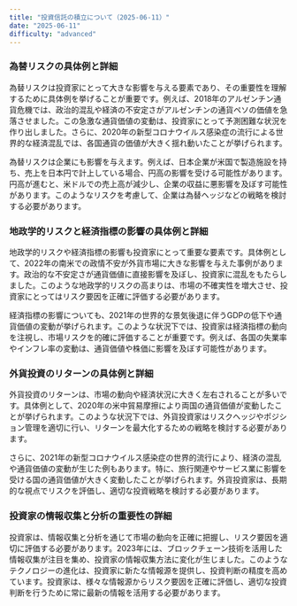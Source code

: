 ```yaml
---
title: "投資信託の積立について（2025-06-11）"
date: "2025-06-11"
difficulty: "advanced"
---
```


### 為替リスクの具体例と詳細

為替リスクは投資家にとって大きな影響を与える要素であり、その重要性を理解するために具体例を挙げることが重要です。例えば、2018年のアルゼンチン通貨危機では、政治的混乱や経済の不安定さがアルゼンチンの通貨ペソの価値を急落させました。この急激な通貨価値の変動は、投資家にとって予測困難な状況を作り出しました。さらに、2020年の新型コロナウイルス感染症の流行による世界的な経済混乱では、各国通貨の価値が大きく揺れ動いたことが挙げられます。

為替リスクは企業にも影響を与えます。例えば、日本企業が米国で製造施設を持ち、売上を日本円で計上している場合、円高の影響を受ける可能性があります。円高が進むと、米ドルでの売上高が減少し、企業の収益に悪影響を及ぼす可能性があります。このようなリスクを考慮して、企業は為替ヘッジなどの戦略を検討する必要があります。

### 地政学的リスクと経済指標の影響の具体例と詳細

地政学的リスクや経済指標の影響も投資家にとって重要な要素です。具体例として、2022年の南米での政情不安が外貨市場に大きな影響を与えた事例があります。政治的な不安定さが通貨価値に直接影響を及ぼし、投資家に混乱をもたらしました。このような地政学的リスクの高まりは、市場の不確実性を増大させ、投資家にとってはリスク要因を正確に評価する必要があります。

経済指標の影響についても、2021年の世界的な景気後退に伴うGDPの低下や通貨価値の変動が挙げられます。このような状況下では、投資家は経済指標の動向を注視し、市場リスクを的確に評価することが重要です。例えば、各国の失業率やインフレ率の変動は、通貨価値や株価に影響を及ぼす可能性があります。

### 外貨投資のリターンの具体例と詳細

外貨投資のリターンは、市場の動向や経済状況に大きく左右されることが多いです。具体例として、2020年の米中貿易摩擦により両国の通貨価値が変動したことが挙げられます。このような状況下では、外貨投資家はリスクヘッジやポジション管理を適切に行い、リターンを最大化するための戦略を検討する必要があります。

さらに、2021年の新型コロナウイルス感染症の世界的流行により、経済の混乱や通貨価値の変動が生じた例もあります。特に、旅行関連やサービス業に影響を受ける国の通貨価値が大きく変動したことが挙げられます。外貨投資家は、長期的な視点でリスクを評価し、適切な投資戦略を検討する必要があります。

### 投資家の情報収集と分析の重要性の詳細

投資家は、情報収集と分析を通じて市場の動向を正確に把握し、リスク要因を適切に評価する必要があります。2023年には、ブロックチェーン技術を活用した情報収集が注目を集め、投資家の情報収集方法に変化が生じました。このようなテクノロジーの進化は、投資家に新たな情報源を提供し、投資判断の精度を高めています。投資家は、様々な情報源からリスク要因を正確に評価し、適切な投資判断を行うために常に最新の情報を活用する必要があります。
